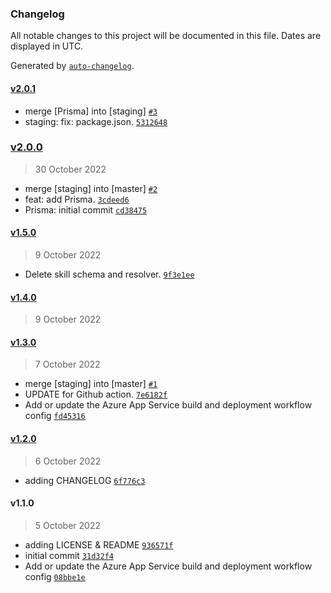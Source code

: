 ### Changelog

All notable changes to this project will be documented in this file. Dates are displayed in UTC.

Generated by [`auto-changelog`](https://github.com/CookPete/auto-changelog).

#### [v2.0.1](https://github.com/eXebyss/Apollo-Server/compare/v2.0.0...v2.0.1)

- merge [Prisma] into [staging] [`#3`](https://github.com/eXebyss/Apollo-Server/pull/3)
- staging: fix: package.json. [`5312648`](https://github.com/eXebyss/Apollo-Server/commit/5312648f0c5437bfd8544f04e37f78b203ccb419)

### [v2.0.0](https://github.com/eXebyss/Apollo-Server/compare/v1.5.0...v2.0.0)

> 30 October 2022

- merge [staging] into [master] [`#2`](https://github.com/eXebyss/Apollo-Server/pull/2)
- feat: add Prisma. [`3cdeed6`](https://github.com/eXebyss/Apollo-Server/commit/3cdeed681f8d105525b5f6aca0b97eb720f0bfef)
- Prisma: initial commit [`cd38475`](https://github.com/eXebyss/Apollo-Server/commit/cd38475730119ea0cfc3b1860b89ff15a5ab2277)

#### [v1.5.0](https://github.com/eXebyss/Apollo-Server/compare/v1.4.0...v1.5.0)

> 9 October 2022

- Delete skill schema and resolver. [`9f3e1ee`](https://github.com/eXebyss/Apollo-Server/commit/9f3e1eeeaeed38891908c078b24fb4a5153d1c61)

#### [v1.4.0](https://github.com/eXebyss/Apollo-Server/compare/v1.3.0...v1.4.0)

> 9 October 2022

#### [v1.3.0](https://github.com/eXebyss/Apollo-Server/compare/v1.2.0...v1.3.0)

> 7 October 2022

- merge [staging] into [master] [`#1`](https://github.com/eXebyss/Apollo-Server/pull/1)
- UPDATE for Github action. [`7e6182f`](https://github.com/eXebyss/Apollo-Server/commit/7e6182fded60fabfdf835e37f32057d7f4aa8321)
- Add or update the Azure App Service build and deployment workflow config [`fd45316`](https://github.com/eXebyss/Apollo-Server/commit/fd45316427ba87b572df1f3d790744bd0b0cc794)

#### [v1.2.0](https://github.com/eXebyss/Apollo-Server/compare/v1.1.0...v1.2.0)

> 6 October 2022

- adding CHANGELOG [`6f776c3`](https://github.com/eXebyss/Apollo-Server/commit/6f776c35be46378fee3c7f0a334edcec97ced03b)

#### v1.1.0

> 5 October 2022

- adding LICENSE & README [`936571f`](https://github.com/eXebyss/Apollo-Server/commit/936571fc5c9349cc8bdd0f1841f77a86532db1fc)
- initial commit [`31d32f4`](https://github.com/eXebyss/Apollo-Server/commit/31d32f42eb6a8420d80346cea1d5740ed571e321)
- Add or update the Azure App Service build and deployment workflow config [`08bbe1e`](https://github.com/eXebyss/Apollo-Server/commit/08bbe1e73b9188afe725bcccc5cc1488c23f9403)
